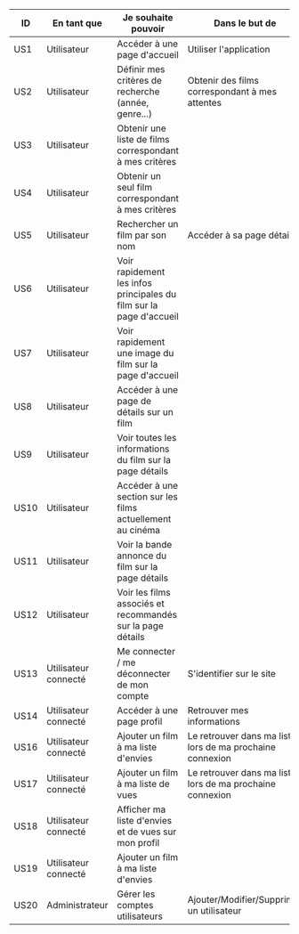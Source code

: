| ID  | En tant que     | Je souhaite pouvoir              | Dans le but de                                              | Priorité  |
|-----|-----------------|----------------------------------|------------------------------------------------------------ |-----------|
| US1 | Utilisateur     | Accéder à une page d'accueil  | Utiliser l'application  |   Haute   |
| US2 | Utilisateur     | Définir mes critères de recherche (année, genre...) | Obtenir des films correspondant à mes attentes  |   Haute   |
| US3 | Utilisateur     | Obtenir une liste de films correspondant à mes critères |   |  Haute  |
| US4 | Utilisateur     | Obtenir un seul film correspondant à mes critères |     |   Haute   |
| US5 | Utilisateur     | Rechercher un film par son nom |  Accéder à sa page détails  |  Moyenne  |
| US6 | Utilisateur     | Voir rapidement les infos principales du film sur la page d'accueil |  |   Haute   |
| US7 | Utilisateur     | Voir rapidement une image du film sur la page d'accueil |  |   Haute   |
| US8 | Utilisateur     | Accéder à une page de détails sur un film |  |  Haute    |
| US9 | Utilisateur     | Voir toutes les informations du film sur la page détails |  |   Haute   |
| US10 | Utilisateur     | Accéder à une section sur les films actuellement au cinéma |  |   Basse   |
| US11 | Utilisateur    | Voir la bande annonce du film sur la page détails |  |  Haute    |
| US12 | Utilisateur    | Voir les films associés et recommandés sur la page détails |  |   Haute   |
| US13 | Utilisateur connecté | Me connecter / me déconnecter de mon compte | S'identifier sur le site |  Basse    |
| US14 | Utilisateur connecté | Accéder à une page profil | Retrouver mes informations |   Basse   |
| US16 | Utilisateur connecté | Ajouter un film à ma liste d'envies | Le retrouver dans ma liste lors de ma prochaine connexion |   Moyenne   |
| US17 | Utilisateur connecté | Ajouter un film à ma liste de vues | Le retrouver dans ma liste lors de ma prochaine connexion |   Moyenne   |
| US18 | Utilisateur connecté | Afficher ma liste d'envies et de vues sur mon profil |  |  Moyenne    |
| US19 | Utilisateur connecté | Ajouter un film à ma liste d'envies |  |   Moyenne   |
| US20 | Administrateur  | Gérer les comptes utilisateurs | Ajouter/Modifier/Supprimer un utilisateur |   Basse   |

